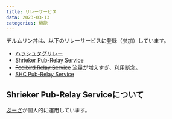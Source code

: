 ```yaml
---
title: リレーサービス
data: 2023-03-13
categories: 機能
---
```


デルムリン丼は、以下のリレーサービスに登録（参加）しています。

- [ハッシュタグリレー](https://hashtag-relay.dtp-mstdn.jp/)
- [Shrieker Pub-Relay Service](https://relay.shrieker.net/nodeinfo/2.0)
- ~~[Fedibird Relay Service](https://relay.fedibird.com/)~~ 流量が増えすぎ、利用断念。
- [SHC Pub-Relay Service](https://pub-relay.shc.kanagawa.jp/)

## Shrieker Pub-Relay Serviceについて

[ぷーざ](https://mstdn.delmulin.com/@pooza)が個人的に運用しています。
